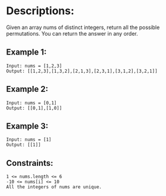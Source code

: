 # Descriptions:
Given an array nums of distinct integers, return all the possible 
permutations. You can return the answer in any order.

## Example 1:
```
Input: nums = [1,2,3]
Output: [[1,2,3],[1,3,2],[2,1,3],[2,3,1],[3,1,2],[3,2,1]]
```

## Example 2:
```
Input: nums = [0,1]
Output: [[0,1],[1,0]]
```

## Example 3:
```
Input: nums = [1]
Output: [[1]]
```

## Constraints:
```
1 <= nums.length <= 6
-10 <= nums[i] <= 10
All the integers of nums are unique.
```